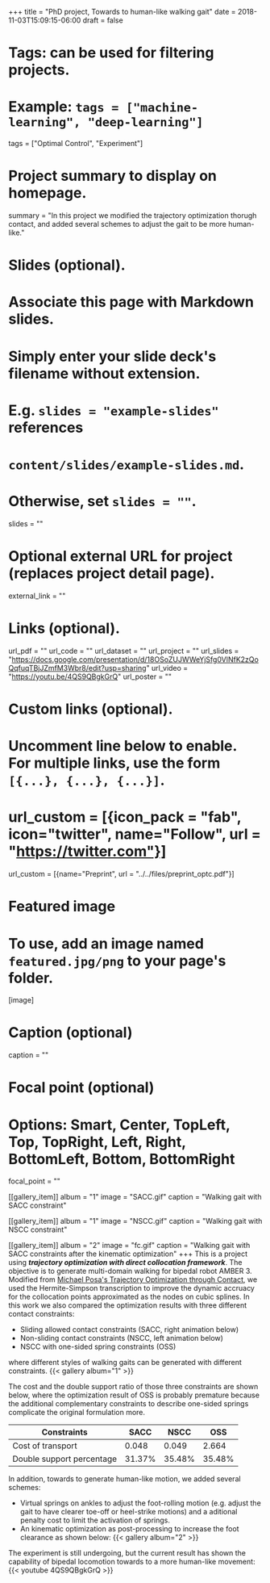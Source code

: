 +++
title = "PhD project, Towards to human-like walking gait"
date = 2018-11-03T15:09:15-06:00
draft = false

# Tags: can be used for filtering projects.
# Example: `tags = ["machine-learning", "deep-learning"]`
tags = ["Optimal Control", "Experiment"]

# Project summary to display on homepage.
summary = "In this project we modified the trajectory optimization thorugh contact, and added several schemes to adjust the gait to be more human-like."

# Slides (optional).
#   Associate this page with Markdown slides.
#   Simply enter your slide deck's filename without extension.
#   E.g. `slides = "example-slides"` references 
#   `content/slides/example-slides.md`.
#   Otherwise, set `slides = ""`.
slides = ""

# Optional external URL for project (replaces project detail page).
external_link = ""

# Links (optional).
url_pdf = ""
url_code = ""
url_dataset = ""
url_project = ""
url_slides = "https://docs.google.com/presentation/d/18OSoZUJWWeYjSfg0VlNfK2zQoQqfuqTBjJZmfM3Wbr8/edit?usp=sharing"
url_video = "https://youtu.be/4QS9QBgkGrQ"
url_poster = ""

# Custom links (optional).
#   Uncomment line below to enable. For multiple links, use the form `[{...}, {...}, {...}]`.
# url_custom = [{icon_pack = "fab", icon="twitter", name="Follow", url = "https://twitter.com"}]
url_custom = [{name="Preprint", url = "../../files/preprint_optc.pdf"}]
# Featured image
# To use, add an image named `featured.jpg/png` to your page's folder. 
[image]
  # Caption (optional)
  caption = ""

  # Focal point (optional)
  # Options: Smart, Center, TopLeft, Top, TopRight, Left, Right, BottomLeft, Bottom, BottomRight
  focal_point = ""
  
  [[gallery_item]]
	album = "1"
	image = "SACC.gif"
	caption = "Walking gait with SACC constraint"
    
[[gallery_item]]
	album = "1"
	image = "NSCC.gif"
	caption = "Walking gait with NSCC constraint"
	
[[gallery_item]]
	album = "2"
	image = "fc.gif"
	caption = "Walking gait with SACC constraints after the kinematic optimization"	
+++
This is a project using **_trajectory optimization with direct collocation framework_**. The objective is to generate multi-domain walking for bipedal robot AMBER 3. Modified from [Michael Posa's Trajectory Optimization through Contact](http://journals.sagepub.com/doi/abs/10.1177/0278364913506757), we used the Hermite-Simpson transcription to improve the dynamic accruacy for the collocation points approximated as the nodes on cubic splines. In this work we also compared the optimization results with three different contact constraints:

* Sliding allowed contact constraints (SACC, right animation below)
* Non-sliding contact constraints (NSCC, left animation below)
* NSCC with one-sided spring constraints (OSS)

where different styles of walking gaits can be generated with different constraints.
{{< gallery album="1" >}}

The cost and the double support ratio of those three constraints are shown below, where the optimization result of OSS is probably premature because the additional complementary constraints to describe one-sided springs complicate the original formulation more.

| Constraints                   | SACC                           | NSCC               		      |OSS
| ------------------------------| ------------------------------ | ------------------------------ |------------------------------ |
| Cost of transport             | 0.048         				 | 0.049					      |2.664
| Double support percentage     | 31.37%                     	 |35.48%						  |35.48%



In addition, towards to generate human-like motion, we added several schemes:

* Virtual springs on ankles to adjust the foot-rolling motion (e.g. adjust the gait to have clearer toe-off or heel-strike motions) and a aditional penalty cost to limit the activation of springs.
* An kinematic optimization as post-processing to increase the foot clearance as shown below:
{{< gallery album="2" >}}

The experiment is still undergoing, but the current result has shown the capability of bipedal locomotion towards to a more human-like movement:
{{< youtube 4QS9QBgkGrQ >}}

